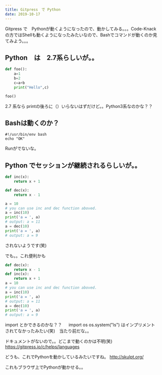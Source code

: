 ```yaml
---
title: Gitpress　で Python
date: 2019-10-17
---
```

Gitpress で　Pythonが動くようになったので、動かしてみる。。。Code-Knackの方ではShellも動くようになったみたいなので、Bashでコマンドが動くのか見てみよう。。。

## Python　は　2.7系らしいが。。

```python
def foo():
    a=1
    b=2
    c=a+b
    print("Hello",c)

foo()
```
2.7 系なら printの後ろに（）いらないはずだけど。。Python3系なのかな？？


## Bashは動くのか？
```SH
#!/usr/bin/env bash
echo "OK"
```
Runがでないな。

## Python でセッションが継続されるらしいが。。
```python
def inc(x):
    return x + 1
```

```python
def dec(x):
    return x - 1
```
```python
a = 10
# you can use inc and dec function aboved.
a = inc(10)
print('a = ', a)
# output: a = 11
a = dec(10)
print('a = ', a)
# output: a = 9
```
されないようです(笑)

でも。。これ便利かも
```python
def dec(x):
    return x - 1
def inc(x):
    return x + 1
a = 10
# you can use inc and dec function aboved.
a = inc(10)
print('a = ', a)
# output: a = 11
a = dec(10)
print('a = ', a)
# output: a = 9
```
import とかできるのかな？？ 　
import os
os.system("ls")
はインプリメントされてなかったみたい(笑)　当たり前だな。。

ドキュメントがないので。。どこまで動くのかは不明(笑)
https://gitpress.io/c/helps/languages

どうも、これでPythonを動かしているみたいですね。
http://skulpt.org/

これもブラウザ上でPythonが動かせる。。



